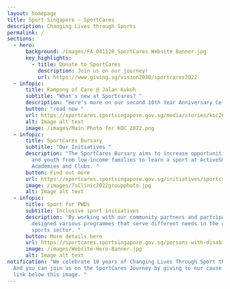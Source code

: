 ```yaml
---
layout: homepage
title: Sport Singapore - SportCares
description: Changing Lives through Sports
permalink: /
sections:
  - hero:
      background: /images/FA_041120_SportCares Website Banner.jpg
      key_highlights:
        - title: Donate to SportCares
          description: Join us on our journey!
          url: https://www.giving.sg/vision2030/sportcares2022
  - infopic:
      title: Kampong of Care @ Jalan Kukoh
      subtitle: "What's new at Sportcares? "
      description: "Here's more on our second 10th Year Anniversary Celebration event!  "
      button: "read now "
      url: https://sportcares.sportsingapore.gov.sg/media/stories/koc2022/
      alt: Image alt text
      image: /images/Main Photo for KOC 2022.png
  - infopic:
      title: SportCares Bursary
      subtitle: "Our Initiatives "
      description: "The SportCares Bursary aims to increase opportunities for children
        and youth from low-income families to learn a sport at ActiveSG
        Academies and Clubs. "
      button: Find out more
      url: https://sportcares.sportsingapore.gov.sg/initiatives/sportcaresbursary
      image: /images/7sClinic2022groupphoto.jpg
      alt: Image alt text
  - infopic:
      title: Sport for PWDs
      subtitle: Inclusive sport initiatives
      description: "By working with our community partners and partcipants, we have
        designed various programmes that serve different needs in the disability
        sports sector. "
      button: More details here
      url: https://sportcares.sportsingapore.gov.sg/persons-with-disabilities/disability-sports-programmes/
      image: /images/Website-Hero-Banner.jpg
      alt: Image alt text
notification: "We celebrate 10 years of Changing Lives Through Sport this year!
  And you can join us on the SportCares Journey by giving to our cause via the
  link below this image. "
---
```

